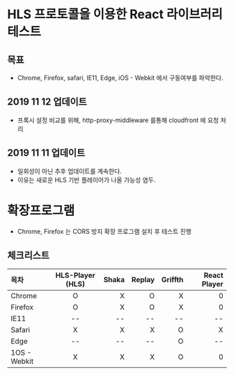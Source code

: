 # HLS 프로토콜을 이용한 React 라이브러리 테스트 

## 목표 
- Chrome, Firefox, safari, IE11, Edge, iOS - Webkit 에서 구동여부를 파악한다. 

## 2019 11 12 업데이트
- 프록시 설정 비교를 위해, http-proxy-middleware 를통해 cloudfront 에 요청 처리


## 2019 11 11 업데이트 
- 일회성이 아닌 추후 업데이트를 계속한다.
- 이유는 새로운 HLS 기반 플레이어가 나올 가능성 염두.

# 확장프로그램 
- Chrome, Firefox 는  CORS 방지 확장 프로그램 설치 후 테스트 진행 



## 체크리스트
| 목차 | HLS-Player (HLS) | Shaka | Replay | Griffth | React Player  |
|:--------|:--------:|--------:|--------:|--------:|--------:|
| Chrome | O | X | O | X | 0 |
| Firefox | O | X | O |X | 0 |
| IE11 | -- | -- | -- | -- | -- |
| Safari | X | X | X | O | X |
| Edge | -- | -- | -- | O | -- |
| 1OS - Webkit | X | X | X | O | 0 |
